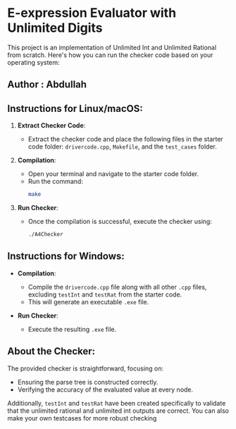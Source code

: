 # E-expression Evaluator with Unlimited Digits

This project is an implementation of Unlimited Int and Unlimited Rational from scratch. Here's how you can run the checker code based on your operating system:

## Author : Abdullah

## Instructions for Linux/macOS:

1. **Extract Checker Code**: 
    - Extract the checker code and place the following files in the starter code folder: `drivercode.cpp`, `Makefile`, and the `test_cases` folder.

2. **Compilation**:
    - Open your terminal and navigate to the starter code folder.
    - Run the command:
      ```bash
      make
      ```

3. **Run Checker**:
    - Once the compilation is successful, execute the checker using:
      ```bash
      ./A4Checker
      ```

## Instructions for Windows:

- **Compilation**:
    - Compile the `drivercode.cpp` file along with all other `.cpp` files, excluding `testInt` and `testRat` from the starter code.
    - This will generate an executable `.exe` file.

- **Run Checker**:
    - Execute the resulting `.exe` file.

## About the Checker:

The provided checker is straightforward, focusing on:
- Ensuring the parse tree is constructed correctly.
- Verifying the accuracy of the evaluated value at every node.

Additionally, `testInt` and `testRat` have been created specifically to validate that the unlimited rational and unlimited int outputs are correct.
You can also make your own testcases for more robust checking
